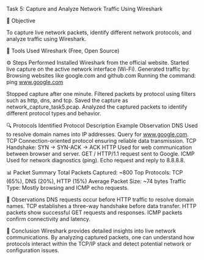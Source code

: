 Task 5: Capture and Analyze Network Traffic Using Wireshark


🎯 Objective


To capture live network packets, identify different network protocols, and analyze traffic using Wireshark.

🧰 Tools Used
Wireshark (Free, Open Source)

⚙️ Steps Performed
Installed Wireshark from the official website.
Started live capture on the active network interface (Wi-Fi).
Generated traffic by:
Browsing websites like google.com and github.com
Running the command:
ping www.google.com

Stopped capture after one minute.
Filtered packets by protocol using filters such as http, dns, and tcp.
Saved the capture as network_capture_task5.pcap.
Analyzed the captured packets to identify different protocol types and behavior.

🔍 Protocols Identified
Protocol	Description	Example Observation
DNS	Used to resolve domain names into IP addresses.	Query for www.google.com.
TCP	Connection-oriented protocol ensuring reliable data transmission.	TCP Handshake: SYN → SYN-ACK → ACK
HTTP	Used for web communication between browser and server.	GET / HTTP/1.1 request sent to Google.
ICMP	Used for network diagnostics (ping).	Echo request and reply to 8.8.8.8.

📊 Packet Summary
Total Packets Captured: ~800
Top Protocols: TCP (65%), DNS (20%), HTTP (15%)
Average Packet Size: ~74 bytes
Traffic Type: Mostly browsing and ICMP echo requests.

🧩 Observations
DNS requests occur before HTTP traffic to resolve domain names.
TCP establishes a three-way handshake before data transfer.
HTTP packets show successful GET requests and responses.
ICMP packets confirm connectivity and latency.

🧾 Conclusion
Wireshark provides detailed insights into live network communications.
By analyzing captured packets, one can understand how protocols interact within the TCP/IP stack and detect potential network or configuration issues.
